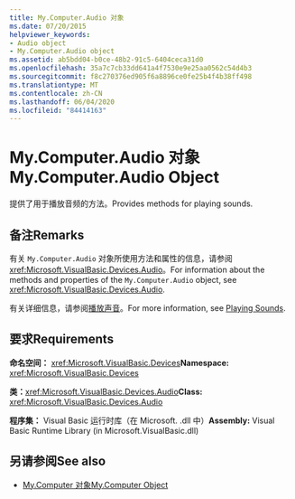 ```yaml
---
title: My.Computer.Audio 对象
ms.date: 07/20/2015
helpviewer_keywords:
- Audio object
- My.Computer.Audio object
ms.assetid: ab5bdd04-b0ce-48b2-91c5-6404ceca31d0
ms.openlocfilehash: 35a7c7cb33dd641a4f7530e9e25aa0562c54d4b3
ms.sourcegitcommit: f8c270376ed905f6a8896ce0fe25b4f4b38ff498
ms.translationtype: MT
ms.contentlocale: zh-CN
ms.lasthandoff: 06/04/2020
ms.locfileid: "84414163"
---
```

# <a name="mycomputeraudio-object"></a><span data-ttu-id="ccf5c-102">My.Computer.Audio 对象</span><span class="sxs-lookup"><span data-stu-id="ccf5c-102">My.Computer.Audio Object</span></span>
<span data-ttu-id="ccf5c-103">提供了用于播放音频的方法。</span><span class="sxs-lookup"><span data-stu-id="ccf5c-103">Provides methods for playing sounds.</span></span>  
  
## <a name="remarks"></a><span data-ttu-id="ccf5c-104">备注</span><span class="sxs-lookup"><span data-stu-id="ccf5c-104">Remarks</span></span>  
 <span data-ttu-id="ccf5c-105">有关 `My.Computer.Audio` 对象所使用方法和属性的信息，请参阅 <xref:Microsoft.VisualBasic.Devices.Audio>。</span><span class="sxs-lookup"><span data-stu-id="ccf5c-105">For information about the methods and properties of the `My.Computer.Audio` object, see <xref:Microsoft.VisualBasic.Devices.Audio>.</span></span>  
  
 <span data-ttu-id="ccf5c-106">有关详细信息，请参阅[播放声音](../../developing-apps/programming/computer-resources/playing-sounds.md)。</span><span class="sxs-lookup"><span data-stu-id="ccf5c-106">For more information, see [Playing Sounds](../../developing-apps/programming/computer-resources/playing-sounds.md).</span></span>  
  
## <a name="requirements"></a><span data-ttu-id="ccf5c-107">要求</span><span class="sxs-lookup"><span data-stu-id="ccf5c-107">Requirements</span></span>  
 <span data-ttu-id="ccf5c-108">**命名空间：** <xref:Microsoft.VisualBasic.Devices></span><span class="sxs-lookup"><span data-stu-id="ccf5c-108">**Namespace:** <xref:Microsoft.VisualBasic.Devices></span></span>  
  
 <span data-ttu-id="ccf5c-109">**类：**<xref:Microsoft.VisualBasic.Devices.Audio></span><span class="sxs-lookup"><span data-stu-id="ccf5c-109">**Class:** <xref:Microsoft.VisualBasic.Devices.Audio></span></span>  
  
 <span data-ttu-id="ccf5c-110">**程序集：** Visual Basic 运行时库（在 Microsoft. .dll 中）</span><span class="sxs-lookup"><span data-stu-id="ccf5c-110">**Assembly:** Visual Basic Runtime Library (in Microsoft.VisualBasic.dll)</span></span>  
  
## <a name="see-also"></a><span data-ttu-id="ccf5c-111">另请参阅</span><span class="sxs-lookup"><span data-stu-id="ccf5c-111">See also</span></span>

- [<span data-ttu-id="ccf5c-112">My.Computer 对象</span><span class="sxs-lookup"><span data-stu-id="ccf5c-112">My.Computer Object</span></span>](my-computer-object.md)
